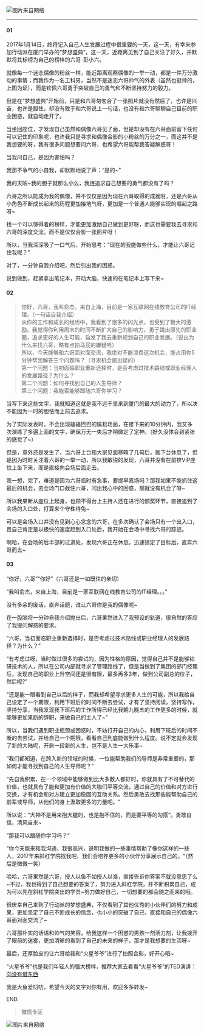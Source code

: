 ![图片来自网络](http://image.dayuaidaodao.com/writing/image/ouyupengxiaoliu-500-500.jpeg)

***

#### 01

2017年1月14日，终将记入自己人生发展过程中很重要的一天，这一天，有幸来参加行动派在厦门举办的“梦想盛典”，这一天，近距离见到了自己关注了好久，并默默将其标榜为自己的榜样的六哥-彭小六。

就像每一个迷恋偶像的粉丝一样，能近距离观察偶像的一举一动，都是一件万分激动的事情；而我作为一名工科男，当然不是迷恋六哥帅气的外表（虽然也挺帅的，上图为证），而是钦佩六哥勇于突破自己的勇气和不断坚持努力的毅力。

但是在“梦想盛典”开始前，只是和六哥匆匆合了一张照片就没有然后了，也许是兴奋，也许是胆怯，却没有敢于和六哥说上一句话，也没有和六哥聊聊自己目前的职业困惑，就自动走开了。

当坐回座位，才发现自己虽然和偶像六哥见了面，但是却没有在六哥面前留下任何可以记住的印象呢，也许我只是寻求和偶像合影的小粉丝的万分之一，而这并不是我想要的呀，我有很多问题想要问六哥，也希望六哥能帮我答疑解惑呀！

当我问自己，是因为害怕吗？

我那不争气的小自我，却默默地说了声：“是的~”

我的天呐~我的胆子就那么小么，我连追求自己想要的勇气都没有了吗？

六哥之所以能成为我的偶像，并不仅仅是因为现在六哥取得的成就呀，还是六哥从小角色不断成长起来的历程更加接地气呀，更加是一个普通人能够实现的崛起之路呀~

找一个可以够得着的榜样，才能更加激励自己做到更好呀，而这也需要我去寻求和六哥的深度交流，而不是仅仅合影一张照片呀！

所以，当我深深吸了一口气后，开始思考：“现在的我能做些什么，才能让六哥记住我呢？”

对了，一分钟自我介绍吧，然后引出我的困惑。

说到做到，赶紧拿出笔记本，开动大脑，快速的在笔记本上写下来~


#### 02

> 你好，六哥，我叫俞杰，来自上海，目前是一家互联网在线教育公司的IT经理。（一句话自我介绍）  
从你的工作和成长的经历中，我看到了很多的闪光点，也受到了极大的激励。我觉得你利用周末的时间不断扩大自己的影响力，勇于跳出原先的职业圈，追求更好的人生可能，启发了我去重新规划自己的职业发展。（说出为什么来找六哥，略有点拍马屁的嫌疑哈）  
所以，今天能够和六哥面对面交流，我绝对不能浪费这次机会，能占用你5分钟帮我解答三个问题吗？（寻求机会跑出疑问）  
第一个问题：当初面临职业重新选择时，是否考虑过技术路线或职业经理人的发展路径？为什么？  
第二个问题：如何寻找到自己的人生导师？  
第三个问题：我能否能够跟随六哥你学习？

当写下来这些文字，我就知道这就是我不远千里来到厦门的最大的动力了，所以决不能因为一时的胆怯而上前去追求。

为了实际发表时，不会出现磕磕巴巴的尴尬场面，在接下来的10分钟内，我又多次演练了多遍上面的文字，确保万无一失后才稍微定了定神。（好久没体会到紧张的感觉了~）

但是，意外还是发生了，当六哥上台和大家见面寒暄了几句后，就下台休息了，但是因为时时关注着六哥的一举一动，所以我敏锐的发现，六哥并没有在前排VIP座位上坐下来，而是直接向会场后面走去。

我一想，完了，难道是因为六哥临时有急事，要提早离场吗？那我如果不能抓住这最后的机会，去会场门口截住六哥，问出我心中的困惑，那就没有机会了呀~

所以我果断从座位上起身，也顾不得台上主持人还在进行的颁奖环节，直接追到了会场的入口处，打算来个守株待兔~

可以是会场入口并没有见到心心念念的六哥，在多次确认了会场只有一个出入口，且自己肯定是以极快的速度赶到入口处后，我开始在会场中寻找六哥的踪迹。

啊哈，在会场的后半部的过道处，发现六哥正在休息，迅速锁定了目标后，直奔六哥而去~

#### 03

“你好，六哥”“你好”（六哥还是一如既往的亲切）

“我叫俞杰，来自上海，目前是一家互联网在线教育公司的IT经理。。。”

没有多余的废话，直奔话题，谁让六哥你是我的偶像呢~

在一股脑将一分钟自我介绍抛出后，六哥果然进入了我预设的轨道，很自然的答应了我提问解惑的要求。

“六哥，当初面临职业重新选择时，是否考虑过技术路线或职业经理人的发展路径？为什么？”

“有考虑过呀，当时做过很多的尝试的，因为性格的原因，觉得自己并不是能够钻研技术的人，所以在公司内部就寻求了管理路线了，但是当做到了集团的部门经理后，发现自己的职业上升空间还是很有限，最多再多3年，做到公司副总的位子，然后呢?"

"还是能一眼看到自己以后的样子，而我却希望寻求更多人生的可能，所以我给自己设定了一个期限，利用下班后的时间不断去尝试，才有了坚持阅读，坚持写作，坚持分享，当我发现我下班后的工作所得已经比我朝九晚五的工作更多的时候，就能够更加果断的辞职，来做自己的主人了~"

所以，当我们遇到职业瓶颈或困惑时，不妨打开自己的内心，利用下班后的时间不断的去尝试，并给自己一个期限，看看自己到底能做到什么程度。说不定就会发现了新的大陆呢，开启一段新的人生，岂不是人生一大乐事~

”我们都知道，在跨入新的领域的时候，一位能帮助我们的导师是非常重要的，那如何才能寻找到自己的人生导师呢？“

”先自我积累，在一个领域中能够做到比大多数人都好时，你就具有了不可替代的价值，也就具有了能和更加有价值的大咖们平等交流，通过自己的价值和对方进行交换，才有机会和对方建立更加稳固的互助关系。然后勇敢去找那些能帮助自己的前辈或导师，从他们的身上汲取更多的力量吧。“

所以说：”大神不是用来抱大腿的，也是抱不住的，而是要平等的勾搭“。勇敢自信，清风自来~

”那我可以跟随你学习吗？“

”你今天能来和我沟通，我很高兴，说明我做的一些事情帮助了像你这样的一些人，2017年来斜杠学院找我吧，我们会培养更多的小伙伴分享展示自己的。“（然后是微微一笑）

哈哈，六哥果然是六哥，授人以鱼不如授人以渔，直接告诉你答案不就没意思了么~不过，我也得到了自己想要的答案了，努力进入斜杠学院，并不断积累自己，成为可以先在斜杠学院突出的学员~努力做好自己，一切想要的都会随之而来的哦。

很庆幸自己来到了行动派的梦想盛典，不仅看到了其他优秀的小伙伴们的努力和成果，更加坚定了自己不断成长的信念，也小小的突破了自己，直接和自己的偶像六哥面对面交流了~

六哥那朴实的话语和帅气的笑容，给我这样一个困惑的男孩一剂活力剂，让我拨开了眼前的迷雾，更加清晰的看到了自己的未来的样子，那才是我想要的生活呀~

最后，还厚脸皮的让六哥给我和“火星爷爷”进行了拍照合影，好开心哦~

“火星爷爷”也是我们年轻人的强大榜样，推荐大家去看看“火星爷爷”的TED演讲：[向没有借东西](http://v.youku.com/v_show/id_XODgxNTc2NjQ4.html)

我是大鱼爱叨叨，希望今天的文字对你有用，欢迎多多转发~

END.

> 微信专区

![图片来自网络](http://image.dayuaidaodao.com/writing/image/wechat-code-1228-1000-1000-imageview2-imageslim.png)
